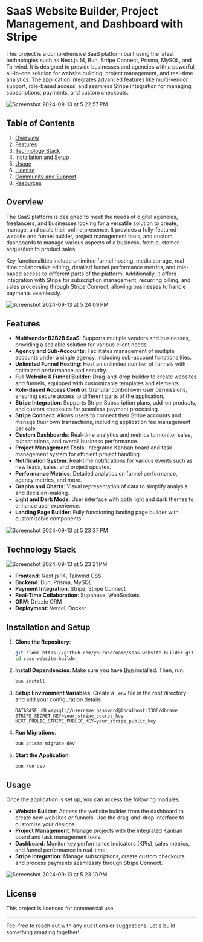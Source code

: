 # SaaS Website Builder, Project Management, and Dashboard with Stripe

This project is a comprehensive SaaS platform built using the latest technologies such as Next.js 14, Bun, Stripe Connect, Prisma, MySQL, and Tailwind. It is designed to provide businesses and agencies with a powerful, all-in-one solution for website building, project management, and real-time analytics. The application integrates advanced features like multi-vendor support, role-based access, and seamless Stripe integration for managing subscriptions, payments, and custom checkouts.

![Screenshot 2024-09-13 at 5 22 57 PM](https://github.com/user-attachments/assets/a19b0865-864e-453f-b12a-4be88fd70a7c)

## Table of Contents
1. [Overview](#overview)
2. [Features](#features)
3. [Technology Stack](#technology-stack)
4. [Installation and Setup](#installation-and-setup)
5. [Usage](#usage)
6. [License](#license)
7. [Community and Support](#community-and-support)
8. [Resources](#resources)

## Overview

The SaaS platform is designed to meet the needs of digital agencies, freelancers, and businesses looking for a versatile solution to create, manage, and scale their online presence. It provides a fully-featured website and funnel builder, project management tools, and custom dashboards to manage various aspects of a business, from customer acquisition to product sales.

Key functionalities include unlimited funnel hosting, media storage, real-time collaborative editing, detailed funnel performance metrics, and role-based access to different parts of the platform. Additionally, it offers integration with Stripe for subscription management, recurring billing, and sales processing through Stripe Connect, allowing businesses to handle payments seamlessly.

![Screenshot 2024-09-13 at 5 24 09 PM](https://github.com/user-attachments/assets/9c026b0c-40e0-48da-afd6-5af49a2fbbae)

## Features

- **Multivendor B2B2B SaaS**: Supports multiple vendors and businesses, providing a scalable solution for various client needs.
- **Agency and Sub-Accounts**: Facilitates management of multiple accounts under a single agency, including sub-account functionalities.
- **Unlimited Funnel Hosting**: Host an unlimited number of funnels with optimized performance and security.
- **Full Website & Funnel Builder**: Drag-and-drop builder to create websites and funnels, equipped with customizable templates and elements.
- **Role-Based Access Control**: Granular control over user permissions, ensuring secure access to different parts of the application.
- **Stripe Integration**: Supports Stripe Subscription plans, add-on products, and custom checkouts for seamless payment processing.
- **Stripe Connect**: Allows users to connect their Stripe accounts and manage their own transactions, including application fee management per sale.
- **Custom Dashboards**: Real-time analytics and metrics to monitor sales, subscriptions, and overall business performance.
- **Project Management Tools**: Integrated Kanban board and task management system for efficient project handling.
- **Notification System**: Real-time notifications for various events such as new leads, sales, and project updates.
- **Performance Metrics**: Detailed analytics on funnel performance, agency metrics, and more.
- **Graphs and Charts**: Visual representation of data to simplify analysis and decision-making.
- **Light and Dark Mode**: User interface with both light and dark themes to enhance user experience.
- **Landing Page Builder**: Fully functioning landing page builder with customizable components.

![Screenshot 2024-09-13 at 5 23 37 PM](https://github.com/user-attachments/assets/80f92770-674e-415b-a9a1-ab5657a39eec)

## Technology Stack

![Screenshot 2024-09-13 at 5 23 21 PM](https://github.com/user-attachments/assets/b67c35e4-4665-4426-a7c1-40d0b83799b1)

- **Frontend**: Next.js 14, Tailwind CSS
- **Backend**: Bun, Prisma, MySQL
- **Payment Integration**: Stripe, Stripe Connect
- **Real-Time Collaboration**: Supabase, WebSockets
- **ORM**: Drizzle ORM
- **Deployment**: Vercel, Docker

## Installation and Setup

1. **Clone the Repository**:
   ```bash
   git clone https://github.com/yourusername/saas-website-builder.git
   cd saas-website-builder
   ```

2. **Install Dependencies**:
   Make sure you have [Bun](https://bun.sh/) installed. Then, run:
   ```bash
   bun install
   ```

3. **Setup Environment Variables**:
   Create a `.env` file in the root directory and add your configuration details:
   ```env
   DATABASE_URL=mysql://username:password@localhost:3306/dbname
   STRIPE_SECRET_KEY=your_stripe_secret_key
   NEXT_PUBLIC_STRIPE_PUBLIC_KEY=your_stripe_public_key
   ```

4. **Run Migrations**:
   ```bash
   bun prisma migrate dev
   ```

5. **Start the Application**:
   ```bash
   bun run dev
   ```

## Usage

Once the application is set up, you can access the following modules:

- **Website Builder**: Access the website builder from the dashboard to create new websites or funnels. Use the drag-and-drop interface to customize your designs.
- **Project Management**: Manage projects with the integrated Kanban board and task management tools.
- **Dashboard**: Monitor key performance indicators (KPIs), sales metrics, and funnel performance in real-time.
- **Stripe Integration**: Manage subscriptions, create custom checkouts, and process payments seamlessly through Stripe Connect.

![Screenshot 2024-09-13 at 5 23 10 PM](https://github.com/user-attachments/assets/1c19126b-f571-491d-815d-04df0cf2cad6)

## License

This project is licensed for commercial use.

---

Feel free to reach out with any questions or suggestions. Let's build something amazing together!
